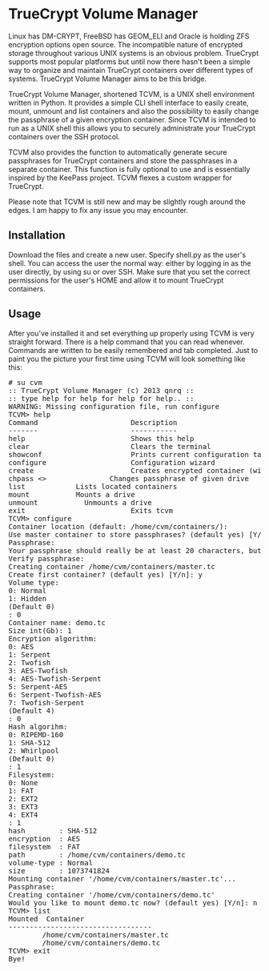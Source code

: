 # TrueCrypt Volume Manager #

Linux has DM-CRYPT, FreeBSD has GEOM_ELI and Oracle is holding ZFS encryption options open source. The incompatible nature of encrypted storage throughout various UNIX systems is an obvious problem. TrueCrypt supports most popular platforms but until now there hasn't been a simple way to organize and maintain TrueCrypt containers over different types of systems. TrueCrypt Volume Manager aims to be this bridge.

TrueCrypt Volume Manager, shortened TCVM, is a UNIX shell environment written in Python. It provides a simple CLI shell interface to easily create, mount, unmount and list containers and also the possibility to easily change the passphrase of a given encryption container. Since TCVM is intended to run as a UNIX shell this allows you to securely administrate your TrueCrypt containers over the SSH protocol.

TCVM also provides the function to automatically generate secure passphrases for TrueCrypt containers and store the passphrases in a separate container. This function is fully optional to use and is essentially inspired by the KeePass project. TCVM flexes a custom wrapper for TrueCrypt.

Please note that TCVM is still new and may be slightly rough around the edges. I am happy to fix any issue you may encounter.

## Installation ##

Download the files and create a new user. Specify shell.py as the user's shell. You can access the user the normal way: either by logging in as the user directly, by using su or over SSH. Make sure that you set the correct permissions for the user's HOME and allow it to mount TrueCrypt containers.

## Usage ##

After you've installed it and set everything up properly using TCVM is very straight forward. There is a help command that you can read whenever. Commands are written to be easily remembered and tab completed. Just to paint you the picture your first time using TCVM will look something like this:

<pre># su cvm
:: TrueCrypt Volume Manager (c) 2013 qnrq ::
:: type help for help for help for help.. ::
WARNING: Missing configuration file, run configure
TCVM> help
Command                      Description
-------                      -----------
help                         Shows this help
clear                        Clears the terminal
showconf                     Prints current configuration table
configure                    Configuration wizard
create                       Creates encrypted container (wizard)
chpass <<drive>>               Changes passphrase of given drive
list <all|mounted>           Lists located containers
mount <drive> <path>         Mounts a drive
unmount <all|drive>          Unmounts a drive
exit                         Exits tcvm
TCVM> configure
Container location (default: /home/cvm/containers/): 
Use master container to store passphrases? (default yes) [Y/n]: y
Passphrase: 
Your passphrase should really be at least 20 characters, but I won't stand in your way.
Verify passphrase: 
Creating container /home/cvm/containers/master.tc
Create first container? (default yes) [Y/n]: y
Volume type:
0: Normal
1: Hidden
(Default 0)
: 0
Container name: demo.tc
Size int(Gb): 1
Encryption algorithm: 
0: AES
1: Serpent
2: Twofish
3: AES-Twofish
4: AES-Twofish-Serpent
5: Serpent-AES
6: Serpent-Twofish-AES
7: Twofish-Serpent
(Default 4)
: 0
Hash algorihm:
0: RIPEMD-160
1: SHA-512
2: Whirlpool
(Default 0)
: 1
Filesystem:
0: None
1: FAT
2: EXT2
3: EXT3
4: EXT4
: 1
hash        : SHA-512
encryption  : AES
filesystem  : FAT
path        : /home/cvm/containers/demo.tc
volume-type : Normal
size        : 1073741824
Mounting container '/home/cvm/containers/master.tc'...
Passphrase: 
Creating container '/home/cvm/containers/demo.tc'
Would you like to mount demo.tc now? (default yes) [Y/n]: n
TCVM> list
Mounted  Container
----------------------------------
        /home/cvm/containers/master.tc
        /home/cvm/containers/demo.tc
TCVM> exit
Bye!</pre>
